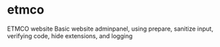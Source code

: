 # etmco
 ETMCO website
Basic website adminpanel, using prepare, sanitize input, verifying code, hide extensions, and logging
